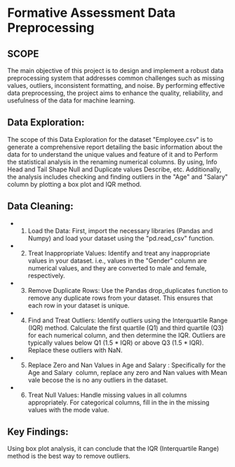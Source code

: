# Formative Assessment Data Preprocessing

## **SCOPE**
The main objective of this project is to design and implement a robust data preprocessing system that addresses common challenges such as missing values, outliers, inconsistent formatting, and noise. By performing effective data preprocessing, the project aims to enhance the quality, reliability, and usefulness of the data for machine learning.

## **Data Exploration:**
The scope of this Data Exploration for the dataset "Employee.csv" is to generate a comprehensive report detailing the basic information about the data for to understand the unique values and feature of it and to Perform the statistical analysis in the renaming numerical columns. By using,
Info
Head and Tail
Shape
Null and Duplicate values
Describe, etc.
Additionally, the analysis includes checking and finding outliers in the "Age" and "Salary" column by plotting a box plot and IQR method.

## **Data Cleaning:**
- 1. Load the Data: First, import the necessary libraries (Pandas and Numpy) and load your dataset using the "pd.read_csv" function.
- 2. Treat Inappropriate Values: Identify and treat any inappropriate values in your dataset. i.e., values in the "Gender" column are numerical values, and they are converted to male and female, respectively.
- 3. Remove Duplicate Rows: Use the Pandas drop_duplicates function to remove any duplicate rows from your dataset. This ensures that each row in your dataset is unique.
- 4. Find and Treat Outliers: Identify outliers using the Interquartile Range (IQR) method. Calculate the first quartile (Q1) and third quartile (Q3) for each numerical column, and then determine the IQR. Outliers are typically values below Q1 (1.5 * IQR) or above Q3 (1.5 * IQR). Replace these outliers with NaN.
- 5. Replace Zero and Nan Values in Age and Salary : Specifically for the Age and Salary  column, replace any zero and Nan values with Mean vale becose the is no any outliers in the dataset.
- 6. Treat Null Values: Handle missing values in all columns appropriately. For categorical columns, fill in the in the missing values with the mode value.

## **Key Findings:**
Using box plot analysis, it can conclude that the IQR (Interquartile Range) method is the best way to remove outliers.

